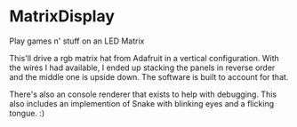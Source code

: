 # MatrixDisplay
Play games n' stuff on an LED Matrix

This'll drive a rgb matrix hat from Adafruit in a vertical configuration. With the wires I had available, I ended up stacking the panels in reverse order and the middle one is upside down. The software is built to account for that.

There's also an console renderer that exists to help with debugging. This also includes an implemention of Snake with blinking eyes and a flicking tongue. :)
